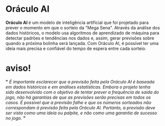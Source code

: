 # Oráculo AI
  


<strong> Oráculo AI </strong> é um modelo de inteligência artificial que foi projetado para prever o momento em que o sorteio da "Mega Sena". Através da análise dos dados históricos, o modelo usa algoritmos de aprendizado de máquina para detectar padrões e tendências nos dados e, assim, gerar previsões sobre quando a próxima bolinha será lançada. Com Oráculo AI, é possível ter uma ideia mais precisa e confiável do tempo de espera entre cada sorteio.
 </br>



# aviso!       

<strong>"</strong>  _É importante esclarecer que a previsão feita pela Oráculo AI é baseada em dados históricos e em análises estatísticas. Embora o projeto tenha sido desenvolvido com o objetivo de tentar prever a frequência de saída do jogo, não há garantias de que as previsões serão precisas em todos os casos. É possível que a previsão falhe e que os números sorteados não correspondam à previsão feita pela Oráculo AI. Portanto, a previsão deve ser vista como uma ideia ou palpite, e não como uma garantia de sucesso no jogo._ <strong>"</strong> 

